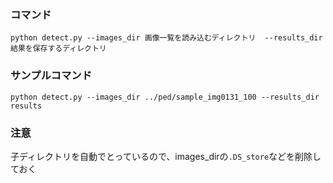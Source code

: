 ### コマンド
```
python detect.py --images_dir 画像一覧を読み込むディレクトリ  --results_dir 結果を保存するディレクトリ
```

### サンプルコマンド
```
python detect.py --images_dir ../ped/sample_img0131_100 --results_dir results
```

### 注意
子ディレクトリを自動でとっているので、images_dirの`.DS_store`などを削除しておく